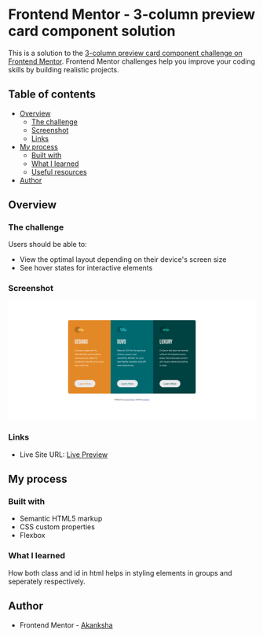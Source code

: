 # Frontend Mentor - 3-column preview card component solution

This is a solution to the [3-column preview card component challenge on Frontend Mentor](https://www.frontendmentor.io/challenges/3column-preview-card-component-pH92eAR2-). Frontend Mentor challenges help you improve your coding skills by building realistic projects. 

## Table of contents

- [Overview](#overview)
  - [The challenge](#the-challenge)
  - [Screenshot](#screenshot)
  - [Links](#links)
- [My process](#my-process)
  - [Built with](#built-with)
  - [What I learned](#what-i-learned)
  - [Useful resources](#useful-resources)
- [Author](#author)

## Overview

### The challenge

Users should be able to:

- View the optimal layout depending on their device's screen size
- See hover states for interactive elements

### Screenshot

![](./screenshot.png)

### Links

- Live Site URL: [Live Preview](https://akanksha493.github.io/FrontendMentor-challenges/3-column-preview-card-component-main/)

## My process

### Built with

- Semantic HTML5 markup
- CSS custom properties
- Flexbox

### What I learned
How both class and id in html helps in styling elements in groups and seperately respectively.

## Author

- Frontend Mentor - [Akanksha](https://www.frontendmentor.io/profile/akanksha493)

